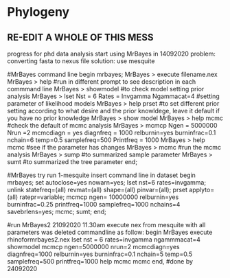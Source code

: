 # Phylogeny
## RE-EDIT A WHOLE OF THIS MESS

progress for phd data analysis
start using MrBayes in 14092020
problem: converting fasta to nexus file
solution: use mesquite

#MrBayes command line
begin mrbayes;
MrBayes > execute filename.nex
MrBayes > help #run in different prompt to see description in each commmand line
MrBayes > showmodel #to check model setting prior analysis
MrBayes > lset Nst = 6 Rates = Invgamma Ngammacat=4 #setting parameter of likelihood models
MrBayes > help prset #to set different prior setting according to what desire and the prior knowldege, leave it default if you have no prior knowledge
MrBayes > show model
MrBayes > help mcmc #check the default of mcmc analysis
MrBayes > mcmcp Ngen = 5000000 Nrun =2 mcmcdiagn = yes diagnfreq = 1000 relburnin=yes burninfrac=0.1 nchain=6 temp=0.5 samplefreq=500 Printfreq = 1000
MrBayes > help mcmc #see if the parameter has changes
MrBayes > mcmc #run the mcmc analysis
MrBayes > sump #to summarized sample parameter
MrBayes > sumt #to summarized the tree parameter
end;


#MrBayes try run 1-mesquite insert command line in dataset
begin mrbayes;
	set autoclose=yes nowarn=yes;
	lset nst=6 rates=invgamma;
	unlink statefreq=(all) revmat=(all) shape=(all) pinvar=(all);
	prset applyto=(all) ratepr=variable;
	mcmcp ngen= 10000000 relburnin=yes burninfrac=0.25 printfreq=1000  samplefreq=1000 nchains=4 savebrlens=yes;
	mcmc;
	sumt;
end;

#run MrBayes2 21092020 11.30am
execute nex from mesquite with all parameters was deleted
commandline as follow:
begin MrBayes
  execute rhinoformrbayes2.nex
  lset nst = 6 rates=invgamma ngammmacat=4
  showmodel
  mcmcp ngen=5000000 nrun=2 mcmcdiagn=yes diagnfreq=1000 relburnin=yes burninfrac=0.1 nchain=5 temp=0.5 samplefreq=500 printfreq=1000
  help mcmc
  mcmc
end,
#done by 24092020
